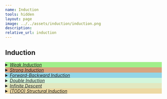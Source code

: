 ```yaml
---
name: Induction 
tools: hidden
layout: page
image: ../../assets/induction/induction.png
description:
relative_url: induction
---
```


## Induction
<details closed style='background-color:#A1EF8B'><summary markdown="span" ><a href="../../assets/induction/weak-induction.pdf"><em>Weak Induction</em></a></summary>
<img src="../../assets/induction/weak-induction.png">
</details>
<details closed style='background-color:#D8A47F'><summary markdown="span" ><a href="../../assets/induction/strong-induction.pdf"><em>Strong Induction</em></a></summary>
<img src="../../assets/induction/strong-induction.png">
</details>
<details closed style='background-color:#92D5E6'><summary markdown="span" ><a href="../../assets/induction/forward-backward-induction.pdf"><em>Forward-Backward Induction</em></a></summary>
<img src="../../assets/induction/forward-backward-induction.png">
</details>
<details closed style='background-color:#D3F6DB'><summary markdown="span" ><a href="../../assets/induction/double-induction.pdf"><em>Double Induction</em></a></summary>
<img src="../../assets/induction/double-induction.png">
</details>
<details closed style='background-color:#e2e8c0'><summary markdown="span" ><a href="../../assets/induction/infinite-descent.pdf"><em>Infinite Descent</em></a></summary>
<img src="../../assets/induction/infinite-descent.png">
</details>
<details closed style='background-color:#edd9a3'><summary markdown="span" ><a href="../../assets/induction/structural-induction.pdf"><em>(TODO) Structural Induction</em></a></summary></details>
<br>
